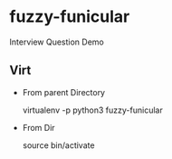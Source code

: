 # fuzzy-funicular

Interview Question Demo

## Virt

* From parent Directory

	virtualenv -p python3 fuzzy-funicular

* From Dir

	source bin/activate
